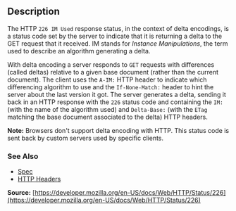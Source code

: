 ## Description

The HTTP `226 IM Used` response status, in the context of delta encodings, is a status code set by the server to indicate that it is returning a delta to the GET request that it received. IM stands for *Instance Manipulations*, the term used to describe an algorithm generating a delta.

With delta encoding a server responds to `GET` requests with differences (called deltas) relative to a given base document (rather than the current document). The client uses the `A-IM:` HTTP header to indicate which differencing algorithm to use and the `If-None-Match:` header to hint the server about the last version it got. The server generates a delta, sending it back in an HTTP response with the `226` status code and containing the `IM:` (with the name of the algorithm used) and `Delta-Base:` (with the `ETag` matching the base document associated to the delta) HTTP headers.

<aside class="info"><strong>Note:</strong> Browsers don't support delta encoding with HTTP. This status code is sent back by custom servers used by specific clients.</aside>

### See Also
- [Spec](https://www.rfc-editor.org/rfc/rfc5842.html#section-7.1)
- [HTTP Headers](https://developer.mozilla.org/en-US/docs/Web/HTTP/Headers)

**Source:** [https://developer.mozilla.org/en-US/docs/Web/HTTP/Status/226](https://developer.mozilla.org/en-US/docs/Web/HTTP/Status/226)
